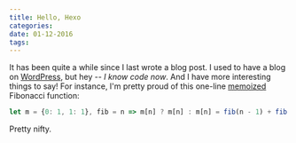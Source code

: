 ```yaml
---
title: Hello, Hexo
categories:
date: 01-12-2016
tags:
---
```


It has been quite a while since I last wrote a blog post. I used to have a blog on [WordPress](https://babelthuap.wordpress.com/), but hey -- *I know code now*. And I have more interesting things to say! For instance, I'm pretty proud of this one-line [memoized](https://en.wikipedia.org/wiki/Memoization) Fibonacci function:

```javascript
let m = {0: 1, 1: 1}, fib = n => m[n] ? m[n] : m[n] = fib(n - 1) + fib(n - 2);
```

Pretty nifty.
